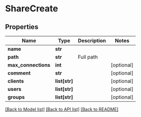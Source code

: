 # ShareCreate

## Properties
Name | Type | Description | Notes
------------ | ------------- | ------------- | -------------
**name** | **str** |  | 
**path** | **str** | Full path | 
**max_connections** | **int** |  | [optional] 
**comment** | **str** |  | [optional] 
**clients** | **list[str]** |  | [optional] 
**users** | **list[str]** |  | [optional] 
**groups** | **list[str]** |  | [optional] 

[[Back to Model list]](../README.md#documentation-for-models) [[Back to API list]](../README.md#documentation-for-api-endpoints) [[Back to README]](../README.md)


